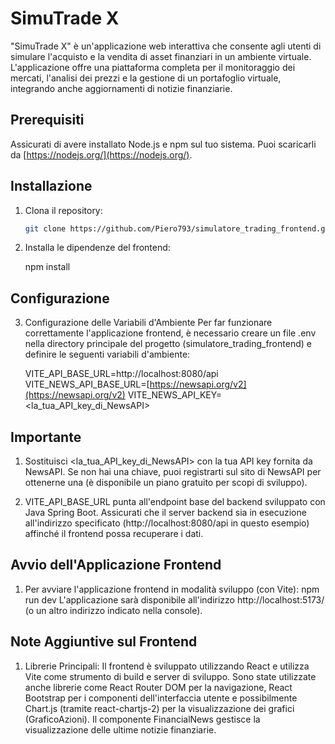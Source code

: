 # SimuTrade X

"SimuTrade X" è un'applicazione web interattiva che consente agli utenti di simulare l'acquisto e la vendita di asset finanziari in un ambiente virtuale. L'applicazione offre una piattaforma completa per il monitoraggio dei mercati, l'analisi dei prezzi e la gestione di un portafoglio virtuale, integrando anche aggiornamenti di notizie finanziarie.

## Prerequisiti

Assicurati di avere installato Node.js e npm sul tuo sistema. Puoi scaricarli da [https://nodejs.org/](https://nodejs.org/).

## Installazione

1.  Clona il repository:

    ```bash
    git clone https://github.com/Piero793/simulatore_trading_frontend.git

    ```

2.  Installa le dipendenze del frontend:

    npm install

## Configurazione

3.  Configurazione delle Variabili d'Ambiente
    Per far funzionare correttamente l'applicazione frontend, è necessario creare un file .env nella directory principale del progetto (simulatore_trading_frontend) e definire le seguenti variabili d'ambiente:

    VITE_API_BASE_URL=http://localhost:8080/api
    VITE_NEWS_API_BASE_URL=[https://newsapi.org/v2](https://newsapi.org/v2)
    VITE_NEWS_API_KEY=<la_tua_API_key_di_NewsAPI>

## Importante

1. Sostituisci <la_tua_API_key_di_NewsAPI> con la tua API key fornita da NewsAPI. Se non hai una chiave, puoi registrarti sul sito di NewsAPI per ottenerne una (è disponibile un piano gratuito per scopi di sviluppo).

2. VITE_API_BASE_URL punta all'endpoint base del backend sviluppato con Java Spring Boot. Assicurati che il server backend sia in esecuzione all'indirizzo specificato (http://localhost:8080/api in questo esempio) affinché il frontend possa recuperare i dati.

## Avvio dell'Applicazione Frontend

1. Per avviare l'applicazione frontend in modalità sviluppo (con Vite):
   npm run dev
   L'applicazione sarà disponibile all'indirizzo http://localhost:5173/ (o un altro indirizzo indicato nella console).

## Note Aggiuntive sul Frontend

1. Librerie Principali: Il frontend è sviluppato utilizzando React e utilizza Vite come strumento di build e server di sviluppo. Sono state utilizzate anche librerie come React Router DOM per la navigazione, React Bootstrap per i componenti dell'interfaccia utente e possibilmente Chart.js (tramite react-chartjs-2) per la visualizzazione dei grafici (GraficoAzioni). Il componente FinancialNews gestisce la visualizzazione delle ultime notizie finanziarie.
